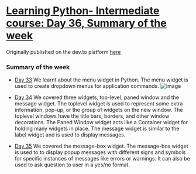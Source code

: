 # [Learning Python- Intermediate course: Day 36, Summary of the week](https://dev.to/aatmaj/learning-python-intermediate-course-day-36-summary-of-the-week-57lm)

Originally published on the dev.to platform [here](https://dev.to/aatmaj/learning-python-intermediate-course-day-36-summary-of-the-week-57lm)

### Summary of the week

- [Day 33](https://dev.to/aatmaj/learning-python-intermediate-course-day-33-the-menu-widget-5g5l) We learnt about the menu widget in Python. The menu widget is used to create dropdown menus for application commands.
  ![image](https://dev-to-uploads.s3.amazonaws.com/uploads/articles/9c4kpjrmgs57oq04oada.png)

- [Day 34](https://dev.to/aatmaj/learning-python-intermediate-course-day-34-toplevel-panedwindow-and-message-widgets-44l6) We covered three widgets, top-level, paned window and the message widget. The toplevel widget is used to represent some extra information, pop-up, or the group of widgets on the new window. The toplevel windows have the title bars, borders, and other window decorations. The Paned Window widget acts like a Container widget for holding many widgets in place. The message widget is similar to the label widget and is used to display messages.

- [Day 35](https://dev.to/aatmaj/learning-python-intermediate-course-day-35-messagebox-widget-19c8) We covered the message-box widget. The message-box widget is used to to display popup messages with different signs and symbols for specific instances of messages like errors or warnings. It can also be used to ask question to user in a yes/no format.
